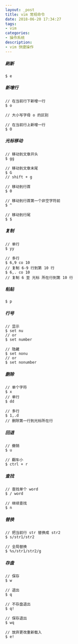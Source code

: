 ```yaml
---
layout: _post
title: vim 常规命令
date: 2018-06-20 17:34:27
tags: 
- vim
categories: 
- 操作系统
description: 
- vim 快捷操作
---
```


##### 刷新
```
$ e
```
##### 新增行
```
// 在当前行下新增一行
$ o 

// 大小写字母 o 的区别

// 在当前行上新增一行
$ O
```
##### 光标移动
```
// 移动到文章开头
$ gg

// 移动到文章末尾
$ G
// shift + g

// 移动到行首
$ 0

// 移动到行首第一个非空字符前
$ ^

// 移动到行尾
$ $
```
##### 复制
```
// 单行
$ yy

// 多行
$ 6,9 co 10
// 复制 6-9 行到第 10 行
$ 6,. co 10
// 复制 6 至 光标 所在行到第 10 行
```
##### 粘贴
```
$ p
```
##### 行号
```
// 显示
$ set nu
// or
$ set number

// 隐藏
$ set nonu
// or
$ set nonumber
```
##### 删除
```
// 单个字符
$ x
// 单行
$ dd

// 多行
$ 1,.d
// 删除第一行到光标所在行
```
##### 回退
```
// 撤销
$ u

// 翻车小
$ ctrl + r
```
##### 查找
```
// 查找单个 word
$ / word

// 继续查找
$ n
```
##### 替换
```
// 把当前行 str 替换成 str2
$ s/str1/str2

// 全局替换
$ %s/str1/str2/g
```
##### 存盘
```
// 保存
$ w

// 退出
$ q

// 不存盘退出
$ q!

// 保存退出
$ wq

// 放弃更改重新载入
$ e!
```
